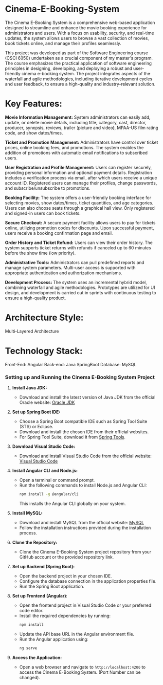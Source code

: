 # Cinema-E-Booking-System
The Cinema E-Booking System is a comprehensive web-based application designed to streamline and enhance the movie booking experience for administrators and users. With a focus on usability, security, and real-time updates, the system allows users to browse a vast collection of movies, book tickets online, and manage their profiles seamlessly.

This project was developed as part of the Software Engineering course (CSCI 6050) undertaken as a crucial component of my master's program. The course emphasizes the practical application of software engineering principles in designing, developing, and deploying a robust and user-friendly cinema e-booking system. The project integrates aspects of the waterfall and agile methodologies, including iterative development cycles and user feedback, to ensure a high-quality and industry-relevant solution.

# Key Features:

**Movie Information Management:** 
System administrators can easily add, update, or delete movie details, including title, category, cast, director, producer, synopsis, reviews, trailer (picture and video), MPAA-US film rating code, and show dates/times.

**Ticket and Promotion Management:** 
Administrators have control over ticket prices, online booking fees, and promotions. The system enables the addition of promotions with automatic email notifications to subscribed users.

**User Registration and Profile Management:**
Users can register securely, providing personal information and optional payment details. Registration includes a verification process via email, after which users receive a unique account ID. Registered users can manage their profiles, change passwords, and subscribe/unsubscribe to promotions.

**Booking Facility:** 
The system offers a user-friendly booking interface for selecting movies, show dates/times, ticket quantities, and age categories. Users can also choose seats through a graphical hall view. Only registered and signed-in users can book tickets.

**Secure Checkout:** 
A secure payment facility allows users to pay for tickets online, utilizing promotion codes for discounts. Upon successful payment, users receive a booking confirmation page and email.

**Order History and Ticket Refund:** 
Users can view their order history. The system supports ticket returns with refunds if canceled up to 60 minutes before the show time (low priority).

**Administrative Tools:** 
Administrators can pull predefined reports and manage system parameters. Multi-user access is supported with appropriate authentication and authorization mechanisms.

**Development Process:**
The system uses an incremental hybrid model, combining waterfall and agile methodologies. Prototypes are utilized for UI design, and development is carried out in sprints with continuous testing to ensure a high-quality product.

# Architecture Style:
Multi-Layered Architecture


# Technology Stack: 
Front-End: Angular
Back-end: Java SpringBoot
Database: MySQL

### Setting up and Running the Cinema E-Booking System Project

1. **Install Java JDK:**
   - Download and install the latest version of Java JDK from the official Oracle website: [Oracle JDK](https://www.oracle.com/java/technologies/javase-downloads.html)

2. **Set up Spring Boot IDE:**
   - Choose a Spring Boot compatible IDE such as Spring Tool Suite (STS) or Eclipse.
   - Download and install the chosen IDE from their official websites.
   - For Spring Tool Suite, download it from [Spring Tools](https://spring.io/tools).

3. **Download Visual Studio Code:**
   - Download and install Visual Studio Code from the official website: [Visual Studio Code](https://code.visualstudio.com/)

4. **Install Angular CLI and Node.js:**
   - Open a terminal or command prompt.
   - Run the following commands to install Node.js and Angular CLI:
     ```bash
     npm install -g @angular/cli
     ```
     This installs the Angular CLI globally on your system.

5. **Install MySQL:**
   - Download and install MySQL from the official website: [MySQL](https://dev.mysql.com/downloads/)
   - Follow the installation instructions provided during the installation process.

6. **Clone the Repository:**
   - Clone the Cinema E-Booking System project repository from your GitHub account or the provided repository link.

7. **Set up Backend (Spring Boot):**
   - Open the backend project in your chosen IDE.
   - Configure the database connection in the application properties file.
   - Run the Spring Boot application.

8. **Set up Frontend (Angular):**
   - Open the frontend project in Visual Studio Code or your preferred code editor.
   - Install the required dependencies by running:
     ```bash
     npm install
     ```
   - Update the API base URL in the Angular environment file.
   - Run the Angular application using:
     ```bash
     ng serve
     ```

9. **Access the Application:**
   - Open a web browser and navigate to `http://localhost:4200` to access the Cinema E-Booking System. (Port Number can be changed).

